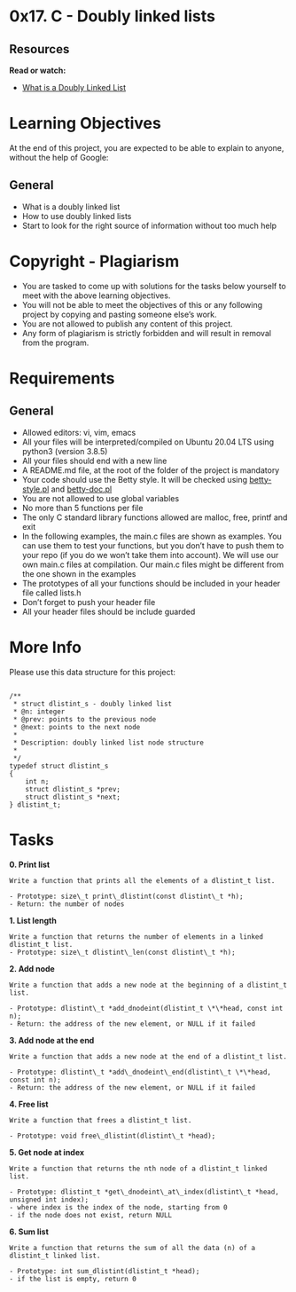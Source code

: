 # 0x17. C - Doubly linked lists

## Resources

**Read or watch:**

- [What is a Doubly Linked List](https://www.youtube.com/watch?v=1Lfv5tUGsn8)

# Learning Objectives

At the end of this project, you are expected to be able to explain to anyone, without the help of Google:

## General

- What is a doubly linked list 
- How to use doubly linked lists
- Start to look for the right source of information without too much help

# Copyright - Plagiarism

- You are tasked to come up with solutions for the tasks below yourself to meet with the above learning objectives.
- You will not be able to meet the objectives of this or any following project by copying and pasting someone else’s work. 
- You are not allowed to publish any content of this project.
- Any form of plagiarism is strictly forbidden and will result in removal from the program.

# Requirements

## General

- Allowed editors: vi, vim, emacs
- All your files will be interpreted/compiled on Ubuntu 20.04 LTS using python3 (version 3.8.5)
- All your files should end with a new line
- A README.md file, at the root of the folder of the project is mandatory
- Your code should use the Betty style. It will be checked using [betty-style.pl](https://github.com/holbertonschool/Betty/blob/master/betty-style.pl) and [betty-doc.pl](https://github.com/holbertonschool/Betty/blob/master/betty-doc.pl)
- You are not allowed to use global variables
- No more than 5 functions per file
- The only C standard library functions allowed are malloc, free, printf and exit
- In the following examples, the main.c files are shown as examples. You can use them to test your functions, but you don’t have to push them to your repo (if you do we won’t take them into account). We will use our own main.c files at compilation. Our main.c files might be different from the one shown in the examples
- The prototypes of all your functions should be included in your header file called lists.h
- Don’t forget to push your header file
- All your header files should be include guarded

# More Info

Please use this data structure for this project:

```

/**
 * struct dlistint_s - doubly linked list
 * @n: integer
 * @prev: points to the previous node
 * @next: points to the next node
 *
 * Description: doubly linked list node structure
 * 
 */
typedef struct dlistint_s
{
    int n;
    struct dlistint_s *prev;
    struct dlistint_s *next;
} dlistint_t;
```
# Tasks

**0. Print list**
	
	Write a function that prints all the elements of a dlistint_t list.

	- Prototype: size\_t print\_dlistint(const dlistint\_t *h);
	- Return: the number of nodes

**1. List length**
	
	Write a function that returns the number of elements in a linked dlistint_t list.
	- Prototype: size\_t dlistint\_len(const dlistint\_t *h);

**2. Add node**

	Write a function that adds a new node at the beginning of a dlistint_t list.

	- Prototype: dlistint\_t *add_dnodeint(dlistint_t \*\*head, const int n);
	- Return: the address of the new element, or NULL if it failed

**3. Add node at the end**
	
	Write a function that adds a new node at the end of a dlistint_t list.

	- Prototype: dlistint\_t *add\_dnodeint\_end(dlistint\_t \*\*head, const int n);
	- Return: the address of the new element, or NULL if it failed

**4. Free list**

	Write a function that frees a dlistint_t list.

	- Prototype: void free\_dlistint(dlistint\_t *head);

**5. Get node at index**

	Write a function that returns the nth node of a dlistint_t linked list.

	- Prototype: dlistint_t *get\_dnodeint\_at\_index(dlistint\_t *head, unsigned int index);
	- where index is the index of the node, starting from 0
	- if the node does not exist, return NULL

**6. Sum list**

	Write a function that returns the sum of all the data (n) of a dlistint_t linked list.

	- Prototype: int sum_dlistint(dlistint_t *head);
	- if the list is empty, return 0

